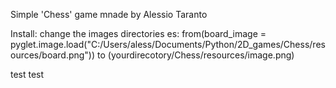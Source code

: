 Simple 'Chess' game mnade by Alessio Taranto

Install:
    change the images directories
    es: from(board_image = pyglet.image.load("C:/Users/aless/Documents/Python/2D_games/Chess/resources/board.png"))
        to (yourdirecotory/Chess/resources/image.png)

test test
